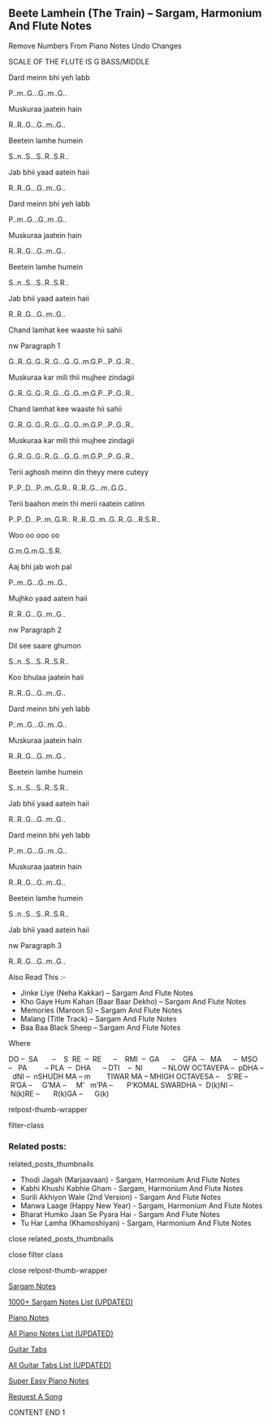 
## Beete Lamhein (The Train) – Sargam, Harmonium And Flute Notes

Remove Numbers From Piano Notes
Undo Changes

SCALE OF THE FLUTE IS G BASS/MIDDLE

Dard meinn bhi yeh labb

P..m..G…G..m..G..

Muskuraa jaatein hain

R..R..G…G..m..G..

Beetein lamhe humein

S..n..S…S..R..S.R..

Jab bhii yaad aatein haii

R..R..G…G..m..G..

Dard meinn bhi yeh labb

P..m..G…G..m..G..

Muskuraa jaatein hain

R..R..G…G..m..G..

Beetein lamhe humein

S..n..S…S..R..S.R..

Jab bhii yaad aatein haii

R..R..G…G..m..G..

Chand lamhat kee waaste hii sahii

nw Paragraph 1

G..R..G..G..R..G…G..G..m.G.P…P..G..R..

Muskuraa kar mili thii mujhee zindagii

G..R..G..G..R..G…G..G..m.G.P…P..G..R..

Chand lamhat kee waaste hii sahii

G..R..G..G..R..G…G..G..m.G.P…P..G..R..

Muskuraa kar mili thii mujhee zindagii

G..R..G..G..R..G…G..G..m.G.P…P..G..R..

Terii aghosh meinn din theyy mere cuteyy

P..P..D…P..m..G.R.. R..R..G…m..G.G..

Terii baahon mein thi merii raatein catinn

P..P..D…P..m..G.R.. R..R..G..m..G..R..G…R.S.R..

Woo oo ooo oo

G.m.G.m.G..S.R.

Aaj bhi jab woh pal

P..m..G…G..m..G..

Mujhko yaad aatein haii

R..R..G…G..m..G..

nw Paragraph 2

Dil see saare ghumon

S..n..S…S..R..S.R..

Koo bhulaa jaatein haii

R..R..G…G..m..G..

Dard meinn bhi yeh labb

P..m..G…G..m..G..

Muskuraa jaatein hain

R..R..G…G..m..G..

Beetein lamhe humein

S..n..S…S..R..S.R..

Jab bhii yaad aatein haii

R..R..G…G..m..G..

Dard meinn bhi yeh labb

P..m..G…G..m..G..

Muskuraa jaatein hain

R..R..G…G..m..G..

Beetein lamhe humein

S..n..S…S..R..S.R..

Jab bhii yaad aatein haii

nw Paragraph 3

R..R..G…G..m..G..

Also Read This :-

* Jinke Liye (Neha Kakkar) – Sargam And Flute Notes
* Kho Gaye Hum Kahan (Baar Baar Dekho) – Sargam And Flute Notes
* Memories (Maroon 5) – Sargam And Flute Notes
* Malang (Title Track) – Sargam And Flute Notes
* Baa Baa Black Sheep – Sargam And Flute Notes

Where

DO –  SA       –    S  RE  –  RE      –    RMI  –  GA      –    GFA  –   MA      –  MSO  –   PA         – PLA  –  DHA      – DTI    –  NI          – NLOW OCTAVEPA –  pDHA –  dNI –  nSHUDH MA – m        TIWAR MA – MHIGH OCTAVESA –    S’RE –     R’GA –     G’MA –     M’   m’PA –       P’KOMAL SWARDHA –  D(k)NI –       N(k)RE –       R(k)GA –      G(k)

relpost-thumb-wrapper

filter-class

### Related posts:

related_posts_thumbnails

* Thodi Jagah (Marjaavaan) - Sargam, Harmonium And Flute Notes
* Kabhi Khushi Kabhie Gham - Sargam, Harmonium And Flute Notes
* Surili Akhiyon Wale (2nd Version) - Sargam And Flute Notes
* Manwa Laage (Happy New Year) - Sargam, Harmonium And Flute Notes
* Bharat Humko Jaan Se Pyara Hai - Sargam And Flute Notes
* Tu Har Lamha (Khamoshiyan) - Sargam, Harmonium And Flute Notes

close related_posts_thumbnails

close filter class

close relpost-thumb-wrapper

[Sargam Notes](https://www.notationsworld.com/sargam-notes.html)

[1000+ Sargam Notes List (UPDATED)](https://www.notationsworld.com/all-songs-list-sargam-notes.html)

[Piano Notes](https://www.notationsworld.com/piano-notes.html)

[All Piano Notes List (UPDATED)](https://www.notationsworld.com/all-songs-list-piano-notes.html)

[Guitar Tabs](https://www.notationsworld.com/guitar-tabs.html)

[All Guitar Tabs List (UPDATED)](https://www.notationsworld.com/all-songs-list-guitar-tabs.html)

[Super Easy Piano Notes](https://studywall.in/)

[Request A Song](https://www.notationsworld.com/request-a-song.html)

CONTENT END 1

